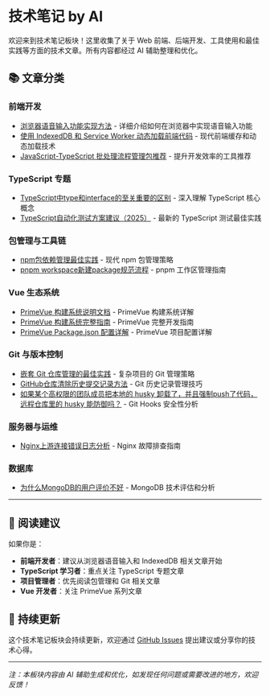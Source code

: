 # 技术笔记 by AI

欢迎来到技术笔记板块！这里收集了关于 Web 前端、后端开发、工具使用和最佳实践等方面的技术文章。所有内容都经过 AI 辅助整理和优化。

## 📚 文章分类

### 前端开发

- [浏览器语音输入功能实现方法](./浏览器语音输入功能实现方法.md) - 详细介绍如何在浏览器中实现语音输入功能
- [使用 IndexedDB 和 Service Worker 动态加载前端代码](./使用%20IndexedDB%20和%20Service%20Worker%20动态加载前端代码.md) - 现代前端缓存和动态加载技术
- [JavaScript-TypeScript 批处理流程管理包推荐](./JavaScript-TypeScript-批处理流程管理包推荐.md) - 提升开发效率的工具推荐

### TypeScript 专题

- [TypeScript中type和interface的至关重要的区别](./TypeScript中type和interface的至关重要的区别.md) - 深入理解 TypeScript 核心概念
- [TypeScript自动化测试方案建议（2025）](./TypeScript自动化测试方案建议（2025）.md) - 最新的 TypeScript 测试最佳实践

### 包管理与工具链

- [npm包依赖管理最佳实践](./npm包依赖管理最佳实践.md) - 现代 npm 包管理策略
- [pnpm workspace新建package规范流程](./pnpm%20workspace新建package规范流程.md) - pnpm 工作区管理指南

### Vue 生态系统

- [PrimeVue 构建系统说明文档](./PrimeVue%20构建系统说明文档.md) - PrimeVue 构建系统详解
- [PrimeVue 构建系统完整指南](./PrimeVue%20构建系统完整指南.md) - PrimeVue 完整开发指南
- [PrimeVue Package.json 配置详解](./PrimeVue%20Package.json%20配置详解.md) - PrimeVue 项目配置详解

### Git 与版本控制

- [嵌套 Git 仓库管理的最佳实践](./嵌套%20Git%20仓库管理的最佳实践.md) - 复杂项目的 Git 管理策略
- [GitHub仓库清除历史提交记录方法](./GitHub仓库清除历史提交记录方法.md) - Git 历史记录管理技巧
- [如果某个高权限的团队成员把本地的 husky 卸载了，并且强制push了代码，远程仓库里的 husky 能防御吗？](./如果某个高权限的团队成员把本地的%20husky%20卸载了，并且强制push了代码，远程仓库里的%20husky%20能防御吗？.md) - Git Hooks 安全性分析

### 服务器与运维

- [Nginx上游连接错误日志分析](./Nginx上游连接错误日志分析.md) - Nginx 故障排查指南

### 数据库

- [为什么MongoDB的用户评价不好](./为什么MongoDB的用户评价不好.md) - MongoDB 技术评估和分析

---

## 📖 阅读建议

如果你是：

- **前端开发者**：建议从浏览器语音输入和 IndexedDB 相关文章开始
- **TypeScript 学习者**：重点关注 TypeScript 专题文章
- **项目管理者**：优先阅读包管理和 Git 相关文章
- **Vue 开发者**：关注 PrimeVue 系列文章

## 🔄 持续更新

这个技术笔记板块会持续更新，欢迎通过 [GitHub Issues](https://github.com/lufbduk/tech/issues) 提出建议或分享你的技术心得。

---

*注：本板块内容由 AI 辅助生成和优化，如发现任何问题或需要改进的地方，欢迎反馈！*
